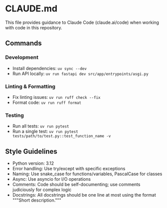 # CLAUDE.md

This file provides guidance to Claude Code (claude.ai/code) when working with code in this repository.

## Commands

### Development
- Install dependencies: `uv sync --dev`
- Run API locally: `uv run fastapi dev src/app/entrypoints/asgi.py`

### Linting & Formatting
- Fix linting issues: `uv run ruff check --fix`
- Format code: `uv run ruff format`

### Testing
- Run all tests: `uv run pytest`
- Run a single test: `uv run pytest tests/path/to/test.py::test_function_name -v`

## Style Guidelines
- Python version: 3.12
- Error handling: Use try/except with specific exceptions
- Naming: Use snake_case for functions/variables, PascalCase for classes
- Async: Use asyncio for I/O operations
- Comments: Code should be self-documenting; use comments judiciously for complex logic
- Docstrings: All docstrings should be one line at most using the format """Short description."""
